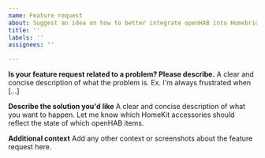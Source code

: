 ```yaml
---
name: Feature request
about: Suggest an idea on how to better integrate openHAB into Homebridge
title: ''
labels: ''
assignees: ''

---
```


**Is your feature request related to a problem? Please describe.**
A clear and concise description of what the problem is. Ex. I'm always frustrated when [...]

**Describe the solution you'd like**
A clear and concise description of what you want to happen. Let me know which HomeKit accessories should reflect the state of which openHAB items.

**Additional context**
Add any other context or screenshots about the feature request here.
